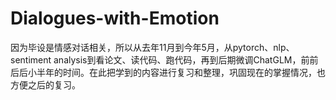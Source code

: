 # Dialogues-with-Emotion
因为毕设是情感对话相关，所以从去年11月到今年5月，从pytorch、nlp、sentiment analysis到看论文、读代码、跑代码，再到后期微调ChatGLM，前前后后小半年的时间。在此把学到的内容进行复习和整理，巩固现在的掌握情况，也方便之后的复习。
